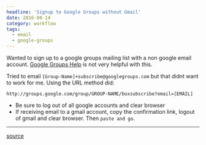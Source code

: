 ```yaml
---
headline: 'Signup to Google Groups without Gmail'
date: 2016-08-14
category: workflow
tags:
  - email
  - google-groups
---
```


Wanted to sign up to a google groups mailing list with a non google email account. [Google Groups Help] is not very helpful with this.

Tried to email `[Group-Name]+subscribe@googlegroups.com` but that didnt want to work for me. Using the URL method did:

```
http://groups.google.com/group/GROUP-NAME/boxsubscribe?email=[EMAIL]
```

- Be sure to log out of all google accounts and clear browser
- If receiving email to a gmail account, copy the confirmation link, logout of gmail and clear browser. Then `paste and go`.

---
[source](http://webapps.stackexchange.com/a/13510)

[Google Groups Help]: https://support.google.com/groups#topic=9216